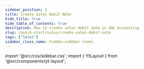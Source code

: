 ```yaml
---
sidebar_position: 2
title: Create Sales Debit Note
hide_title: true
hide_table_of_contents: true
description: How to create sales debit note in SQL Accounting
slug: /quick-start/sales/create-sales-debit-note
tags: ["Sales"]
sidebar_class_name: hidden-sidebar-items
---
```


import '@src/css/sidebar.css';
import { YtLayout } from '@src/components/yt-layout';

<YtLayout
    videoId="e-93xlPjLns"
/>

